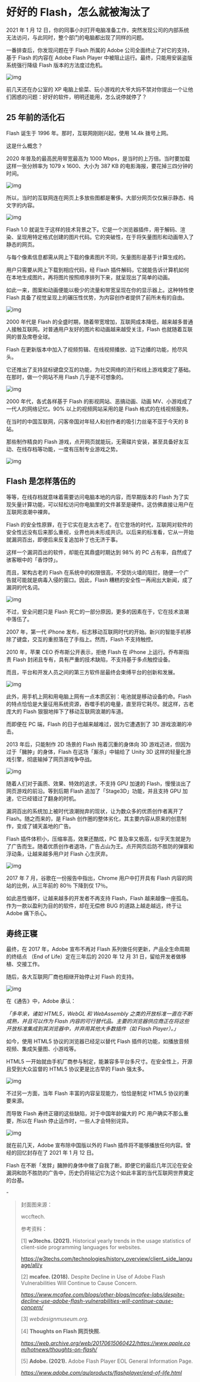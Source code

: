 # 好好的 Flash，怎么就被淘汰了

2021 年 1 月 12 日，你的同事小刘打开电脑准备工作，突然发现公司的内部系统无法访问，与此同时，整个部门的电脑都出现了同样的问题。

一番排查后，你发现问题在于 Flash 所属的 Adobe 公司全面终止了对它的支持，基于 Flash 的内容在 Adobe Flash Player 中被阻止运行。最终，只能用安装盗版系统强行降级 Flash 版本的方法度过危机。

![img](https://mmbiz.qpic.cn/mmbiz_png/SlOqFKqEO4EMhMEia6XFXbx483POMzyno1uBnnCa57BuQIh9ST2gaAYxMlD2sKtgTZbbnmNvicXHsyq8ejJfZmXQ/640?wx_fmt=png)

前几天还在办公室的 XP 电脑上偷菜、玩小游戏的大爷大妈不禁对你提出一个让他们困惑的问题：好好的软件，明明还能用，怎么说停就停了？



## **25 年前的活化石**

Flash 诞生于 1996 年。那时，互联网刚刚兴起，使用 14.4k 拨号上网。

这是什么概念？

2020 年普及的最高民用带宽最高为 1000 Mbps，是当时的上万倍。当时要加载这样一张分辨率为 1079 x 1600、大小为 387 KB 的电影海报，要花掉三四分钟的时间。

![img](https://mmbiz.qpic.cn/mmbiz_jpg/SlOqFKqEO4EMhMEia6XFXbx483POMzynokx9B8evgBdJSegSPEM1cD0WUKoVZpefCib4RvVLBsp20ibibYyET56iaIQ/640?wx_fmt=jpeg)

所以，当时的互联网连在网页上多放些图都是奢侈。大部分网页仅仅展示静态、纯文字的内容。

![img](https://mmbiz.qpic.cn/mmbiz_gif/SlOqFKqEO4EMhMEia6XFXbx483POMzynowFco9uf2ibBc60Oz2Sq7Tkk6CnWayVXvs5G6pVDsPZARnH1ibzGIk8Bw/640?wx_fmt=gif)

Flash 1.0 就诞生于这样的技术背景之下。它是一个浏览器插件，用于解码、渲染、呈现用特定格式创建的图片代码。它的突破性，在于将矢量图形和动画带入了静态的网页。

与每个像素信息都需从网上下载的像素图片不同，矢量图形是基于计算生成的。

用户只需要从网上下载到相应代码，经 Flash 插件解码，它就能告诉计算机如何在本地生成图片。再将图片按照顺序排列下来，就呈现出了简单的动画。

如此一来，图案和动画便能以极少的流量和带宽呈现在你的显示器上。这种特性使 Flash 具备了视觉呈现上的碾压性优势，为内容创作者提供了前所未有的自由。

![img](https://mmbiz.qpic.cn/mmbiz_gif/SlOqFKqEO4EMhMEia6XFXbx483POMzynoKldHryJXicLG7neagTo5CecCuQqN4Ss8O2WRgIEcPM1icUsxEibyCx0Xg/640?wx_fmt=gif)

2000 年代是 Flash 的全盛时期，随着带宽增加，互联网成本降低，越来越多普通人接触互联网。对普通用户友好的图片和动画越来越受关注，Flash 也就随着互联网的普及席卷全球。

Flash 在更新版本中加入了视频剪辑、在线视频播放、边下边播的功能，抢尽风头。

它还推出了支持鼠标键盘交互的功能，为社交网络的流行和线上游戏奠定了基础。在那时，做一个网站不用 Flash 几乎是不可想象的。

![img](https://mmbiz.qpic.cn/mmbiz_gif/SlOqFKqEO4EMhMEia6XFXbx483POMzynoBrmLcZwsLhjaVjqqDxpqydLibibgN45uUFDJjN5y5tmXhuG6ibaQIgzTg/640?wx_fmt=gif)

2000 年代，各式各样基于 Flash 的影视网站、恶搞动画、动画 MV、小游戏成了一代人的网络记忆。90% 以上的视频网站采用的是 Flash 格式的在线视频服务。

在当时的中国互联网，闪客帝国对年轻人和创作者的吸引力丝毫不亚于今天的 B 站。

那些制作精良的 Flash 游戏，点开网页就能玩，无需碟片安装，甚至具备好友互动、在线存档等功能，一度有压制专业游戏之势。

![img](https://mmbiz.qpic.cn/mmbiz_png/SlOqFKqEO4EMhMEia6XFXbx483POMzyno5f1wiceYpcRXfq08CpKibqy1huLmTGib1EgreoekpFdkk1ompWUF5NDfQ/640?wx_fmt=png)



## **Flash 是怎样落伍的**

等等，在线存档就意味着需要访问电脑本地的内容，而早期版本的 Flash 为了实现矢量计算功能，可以轻松访问你电脑里的文件甚至是硬件。这仿佛直接让用户在互联网浪潮中裸奔。

Flash 的安全性原罪，在于它实在是太古老了。在它登场的时代，互联网对软件的安全性远没有后来那么重视，业界也尚未形成共识。以后来的标准看，它从一开始就漏洞百出，即便后来反复追加补丁也无济于事。

这样一个漏洞百出的软件，却能在其鼎盛时期达到 98% 的 PC 占有率，自然成了骇客眼中的「香饽饽」。

而且，架构古老的 Flash 在系统中的权限很高，不受防火墙的阻拦，随便一个广告就可能就是病毒入侵的窗口。因此，Flash 糟糕的安全性一再闹出大新闻，成了漏洞的代名词。

![img](https://mmbiz.qpic.cn/mmbiz_png/SlOqFKqEO4EMhMEia6XFXbx483POMzynoINbnfXZecclIxPANkKdusscGsayneE9iagiabUPLZO8ia03uoXm7jmGNQ/640?wx_fmt=png)

不过，安全问题只是 Flash 死亡的一部分原因，更多的因素在于，它在技术浪潮中落伍了。

2007 年，第一代 iPhone 发布，标志移动互联网时代的开始。新兴的智能手机移除了键盘，交互的重担落在了手指上。然而，Flash 不支持触控。

2010 年，苹果 CEO 乔布斯公开表示，拒绝 Flash 在 iPhone 上运行。乔布斯指责 Flash 封闭且专有，具有严重的技术缺陷，不支持基于多点触控设备。

而且，平台和开发人员之间的第三方软件层最终会束缚平台的创新和发展。

![img](https://mmbiz.qpic.cn/mmbiz_png/SlOqFKqEO4EMhMEia6XFXbx483POMzynomyEM9luc2DHOick66QXduccn4jujoewkhicR1cYFgPatXkRhe4Qm6ouA/640?wx_fmt=png)

此外，用手机上网和用电脑上网有一点本质区别：电池就是移动设备的命。Flash 的特点恰恰是大量征用系统资源，吞噬手机的电量，直至将它耗尽。就这样，古老庞大的 Flash 狠狠地摔下了移动互联网浪潮的车道。

而即便在 PC 端，Flash 的日子也越来越难过，因为它遭遇到了 3D 游戏浪潮的冲击。

2013 年后，只能制作 2D 场景的 Flash 拖着沉重的身体向 3D 游戏迈进，但因为过于「臃肿」的身体，Flash 在这场「厮杀」中输给了 Unity 3D 这样的轻量化游戏引擎，彻底输掉了网页游戏争夺战。

![img](https://mmbiz.qpic.cn/mmbiz_gif/SlOqFKqEO4EMhMEia6XFXbx483POMzynoyLRAiaE6zDWOclKBnhE3kq5iayeD8TGz8Py9VicrejTO7TtLrvqoZIeEg/640?wx_fmt=gif)

随着人们对于画质、效果、特效的追求，不支持 GPU 加速的 Flash，慢慢淡出了网页游戏的前沿。等到后期 Flash 追加了「Stage3D」功能，并且支持 GPU 加速，它已经错过了翻身的时机。

漏洞百出的系统加上被时代浪潮抛弃的现状，让为数众多的优质创作者离开了 Flash。随之而来的，是 Flash 创作圈的整体劣化，其主要内容从原来的创意制作，变成了铺天盖地的广告。

Flash 插件体积小，压缩率高，效果还酷炫，PC 普及率又极高，似乎天生就是为了广告而生。随着优质创作者退场，广告占山为王。点开网页后防不胜防的弹窗和浮动条，让越来越多用户对 Flash 心生厌弃。

![img](https://mmbiz.qpic.cn/mmbiz_jpg/SlOqFKqEO4EMhMEia6XFXbx483POMzynoC0gBLOg6FM1DzFLKM7BYUJywcOmw2G8p6dKuuNZIMVlX3Krsx9Ch1g/640?wx_fmt=jpeg)

2017 年 7 月，谷歌在一份报告中指出，Chrome 用户中打开具有 Flash 内容的网站的比例，从三年前的 80％ 下降到仅 17％。

如此恶性循环，让越来越多的开发者不再支持 Flash，Flash 越来越像一座孤岛。作为一款以盈利为目的的软件，却在无偿修 BUG 的道路上越走越远，终于让 Adobe 痛下杀心。



## **寿终正寝**

最终，在 2017 年，Adobe 宣布不再对 Flash 系列做任何更新，产品全生命周期的终结点 （End of Life）定在三年后的 2020 年 12 月 31 日，留给开发者做移植、交接工作。

随后，各大互联网厂商也相继开始停止对 Flash 的支持。

![img](https://mmbiz.qpic.cn/mmbiz_png/SlOqFKqEO4EMhMEia6XFXbx483POMzyno5extdfpm3zT3t1poatGMaQ21gtm16eK6TONgfU2bDrYw1kaGj75jnA/640?wx_fmt=png)

在《通告》中，Adobe 承认：

*「多年来，诸如 HTML5，WebGL 和 WebAssembly 之类的开放标准一直在不断成熟，并且可以作为 Flash 内容的可行替代品。主要的浏览器供应商正在将这些开放标准集成到其浏览器中，并弃用其他大多数插件（如 Flash Player）。」*

如今，使用 HTML5 协议的浏览器已经足以替代 Flash 插件的功能，如播放音频视频、集成矢量图、小游戏等。

HTML5 一开始就由手机厂商参与制定，能兼容多平台多尺寸。在安全性上，开源且受到大众监督的 HTML5 协议更是比古早的 Flash 强太多。

![img](https://mmbiz.qpic.cn/mmbiz_jpg/SlOqFKqEO4EMhMEia6XFXbx483POMzynoQ6WMVN3opsDWRXwtTLyf5CCJQAJqjFaBQUyddbxNQZtYG3uokfCahQ/640?wx_fmt=jpeg)

不过另一方面，当年 Flash 丰富的内容呈现能力，恰恰是制定 HTML5 协议的重要来源。

而导致 Flash 寿终正寝的这些缺陷，对于中国年龄偏大的 PC 用户确实不那么重要，所以在 Flash  停止运作时，一些人才会特别诧异。

![img](https://mmbiz.qpic.cn/mmbiz_png/SlOqFKqEO4EMhMEia6XFXbx483POMzyno99wgaFCf4qpbJwMIMYmemodH8nDQ8wYbbESxfObvyhIMTTwWs8feUw/640?wx_fmt=png)

就在前几天，Adobe 宣布除中国版以外的 Flash 插件将不能够播放任何内容。曾经的回忆封存在了 2021 年 1 月 12 日。

Flash 在不断「发胖」臃肿的身体中做了自我了断。即便它的最后几年沉沦在安全漏洞和防不胜防的广告中，历史仍将铭记它为这个如此丰富的当代互联网世界奠定的台基。

\-

> 封面图来源：
>
> wccftech.
>
> 参考资料：
>
> [1] **w3techs. (2021).** Historical yearly trends in the usage statistics of client-side programming languages for websites. 
>
> https://w3techs.com/technologies/history_overview/client_side_language/all/y
>
>
> [2] **mcafee. (2018).** Despite Decline in Use of Adobe Flash Vulnerabilities Will Continue to Cause Concern. 
>
> *https://www.mcafee.com/blogs/other-blogs/mcafee-labs/despite-decline-use-adobe-flash-vulnerabilities-will-continue-cause-concern/*
>
> [3] *webdesignmuseum.org.*
>
> [4] **Thoughts on Flash 网页快照.** 
>
> *https://web.archive.org/web/20170615060422/https://www.apple.com/hotnews/thoughts-on-flash/*
>
> [5] **Adobe. (2021).** Adobe Flash Player EOL General Information Page. 
>
> *https://www.adobe.com/au/products/flashplayer/end-of-life.html*
